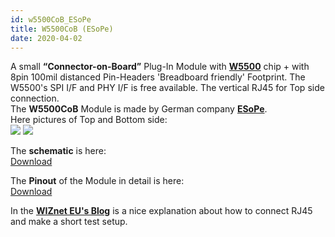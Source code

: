 ```yaml
---
id: w5500CoB_ESoPe
title: W5500CoB (ESoPe)
date: 2020-04-02
---
```


A small **“Connector-on-Board”** Plug-In Module with
**[W5500](../Product/iEthernet/W5500/Overview.md)** chip + with 8pin 100mil distanced
Pin-Headers 'Breadboard friendly' Footprint. The W5500's SPI I/F and PHY
I/F is free available. The vertical RJ45 for Top side connection.  
The **W5500CoB** Module is made by German company
**[ESoPe](http://esope.de/)**.  
Here pictures of Top and Bottom side:  
![](https://d3cmhcsnvv7jc.cloudfront.net/docs/img/var_products/third_party/w5500cob_top_002.jpg)
![](https://d3cmhcsnvv7jc.cloudfront.net/docs/img/var_products/third_party/w5500cob_bottom_001.jpg)  
  
The **schematic** is here:  
[Download](/img/var_products/third_party/esope_w5500cob_v1.pdf)
  
The **Pinout** of the Module in detail is here:  
[Download](/img/var_products/third_party/esope_w5500cob_v1_brd.pdf)
  
In the **[WIZnet EU's
Blog](https://wizneteu.wordpress.com/2015/04/29/w5500bob-break-out-board-with-rj45-and-espruino-pico-part-1-hardware/)**
is a nice explanation about how to connect RJ45 and make a short test
setup.